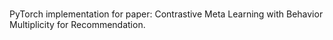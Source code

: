 # 
PyTorch implementation for paper: Contrastive Meta Learning with Behavior Multiplicity for Recommendation.
